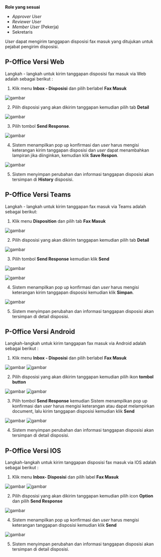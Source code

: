 **Role yang sesuai**

- *Approver User*
- *Reviewer User*
- *Member User* (Pekerja)
- Sekretaris

*User* dapat mengirim tanggapan disposisi fax masuk yang ditujukan untuk pejabat pengirim disposisi.

## **P-Office Versi Web**

Langkah - langkah untuk kirim tanggapan disposisi fax masuk via Web adalah sebagai berikut :

1. Klik menu **Inbox - Disposisi** dan pilih berlabel **Fax Masuk**

![gambar](FaxMasuk/FM_WEB/02TanggapanFM01.png) 

2. Pilih disposisi yang akan dikirim tanggapan kemudian pilih tab **Detail**
   
![gambar](FaxMasuk/FM_WEB/02TanggapanFM02.png) 

3. Pilih tombol **Send Response**.

![gambar](FaxMasuk/FM_WEB/02TanggapanFM03.png) 

4. Sistem menampilkan pop up konfirmasi dan *user* harus mengisi keterangan kirim tanggapan disposisi dan *user* dapat menambahkan lampiran jika diinginkan, kemudian klik **Save Respon**.
   
![gambar](FaxMasuk/FM_WEB/02TanggapanFM04.png) 

5. Sistem menyimpan perubahan dan informasi tanggapan disposisi akan tersimpan di **History** disposisi.

## **P-Office Versi Teams**

Langkah - langkah untuk kirim tanggapan fax masuk via Teams adalah sebagai berikut:

1. Klik menu **Disposition** dan pilih tab **Fax Masuk**

![gambar](FaxMasuk/FM_Teams/FM55.png)

2. Pilih disposisi yang akan dikirim tanggapan kemudian pilih tab **Detail**

![gambar](FaxMasuk/FM_Teams/FM56.png)

3. Pilih tombol **Send Response** kemudian klik **Send**

![gambar](FaxMasuk/FM_Teams/FM57.png)

![gambar](FaxMasuk/FM_Teams/FM58.png)

4. Sistem menampilkan pop up konfirmasi dan *user* harus mengisi keterangan kirim tanggapan disposisi kemudian klik **Simpan**.

![gambar](FaxMasuk/FM_Teams/FM59.png)

5. Sistem menyimpan perubahan dan informasi tanggapan disposisi akan tersimpan di detail disposisi.

## **P-Office Versi Android**

Langkah-langkah untuk kirim tanggapan fax masuk via Android adalah sebagai berikut :

1. Klik menu **Inbox - Disposisi** dan pilih berlabel **Fax Masuk**

![gambar](FaxMasuk/FM_Android/tanggapdisposisi/02A01.png) ![gambar](FaxMasuk/FM_Android/tanggapdisposisi/02A02.png)

2. Pilih disposisi yang akan dikirim tanggapan kemudian pilih ikon **tombol button**

![gambar](FaxMasuk/FM_Android/tanggapdisposisi/02A03.png) ![gambar](FaxMasuk/FM_Android/tanggapdisposisi/02A04.PNG)

3. Pilih tombol **Send Response** kemudian Sistem menampilkan pop up konfirmasi dan _user_ harus mengisi keterangan atau dapat melampirkan document, lalu kirim tanggapan disposisi kemudian klik **Send**

![gambar](FaxMasuk/FM_Android/tanggapdisposisi/02A05.PNG) ![gambar](FaxMasuk/FM_Android/tanggapdisposisi/02A06.PNG)

4. Sistem menyimpan perubahan dan informasi tanggapan disposisi akan tersimpan di detail disposisi.

## **P-Office Versi IOS**

Langkah-langkah untuk kirim tanggapan disposisi fax masuk via IOS adalah sebagai berikut :

1. Klik menu **Inbox- Disposisi** dan pilih label **Fax Masuk**

![gambar](FaxMasuk/FM_Android/tanggapdisposisi/02A01.png) ![gambar](FaxMasuk/FM_Android/tanggapdisposisi/02A02.png)

2. Pilih disposisi yang akan dikirim tanggapan kemudian pilih icon **Option** dan pilih **Send Response**

![gambar](FaxMasuk/FM_Android/tanggapdisposisi/02A05.PNG)

4. Sistem menampilkan pop up konfirmasi dan _user_ harus mengisi keterangan tanggapan disposisi kemudian klik **Send**

![gambar](FaxMasuk/FM_Android/tanggapdisposisi/02A06.PNG)

5. Sistem menyimpan perubahan dan informasi tanggapan disposisi akan tersimpan di detail disposisi.